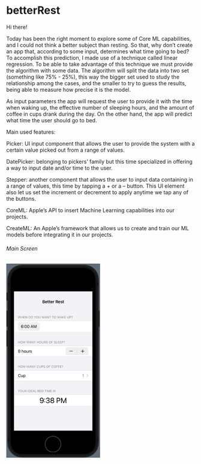 # betterRest

Hi there!

Today has been the right moment to explore some of Core ML capabilities, and I could not think a better subject than resting. So that, why don’t create an app that, according to some input, determines what time going to bed? To accomplish this prediction, I made use of a technique called linear regression. To be able to take advantage of this technique we must provide the algorithm with some data. The algorithm will split the data into two set (something like 75% - 25%), this way the bigger set used to study the relationship among the cases, and the smaller to try to guess the results, being able to measure how precise it is the model.

As input parameters the app will request the user to provide it with the time when waking up, the effective number of sleeping hours, and the amount of coffee in cups drank during the day. On the other hand, the app will predict what time the user should go to bed.

Main used features:

Picker: UI input component that allows the user to provide the system with a certain value picked out from a range of values.

DatePicker: belonging to pickers’ family but this time specialized in offering a way to input date and/or time to the user.

Stepper: another component that allows the user to input data containing in a range of values, this time by tapping a + or a – button. This UI element also let us set the increment or decrement to apply anytime we tap any of the buttons.

CoreML: Apple’s API to insert Machine Learning capabilities into our projects.

CreateML: An Apple’s framework that allows us to create and train our ML models before integrating it in our projects.

###### Main Screen

<img src="main_screen.png" width="250">
